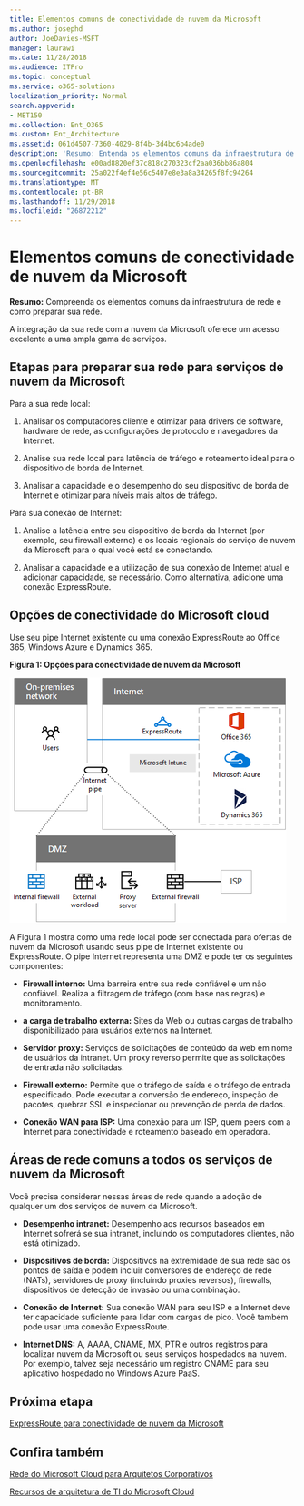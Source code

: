 ```yaml
---
title: Elementos comuns de conectividade de nuvem da Microsoft
ms.author: josephd
author: JoeDavies-MSFT
manager: laurawi
ms.date: 11/28/2018
ms.audience: ITPro
ms.topic: conceptual
ms.service: o365-solutions
localization_priority: Normal
search.appverid:
- MET150
ms.collection: Ent_O365
ms.custom: Ent_Architecture
ms.assetid: 061d4507-7360-4029-8f4b-3d4bc6b4ade0
description: 'Resumo: Entenda os elementos comuns da infraestrutura de rede e como preparar sua rede.'
ms.openlocfilehash: e00ad8820ef37c818c270323cf2aa036bb86a804
ms.sourcegitcommit: 25a022f4ef4e56c5407e8e3a8a34265f8fc94264
ms.translationtype: MT
ms.contentlocale: pt-BR
ms.lasthandoff: 11/29/2018
ms.locfileid: "26872212"
---
```

# <a name="common-elements-of-microsoft-cloud-connectivity"></a>Elementos comuns de conectividade de nuvem da Microsoft

 **Resumo:** Compreenda os elementos comuns da infraestrutura de rede e como preparar sua rede.
  
A integração da sua rede com a nuvem da Microsoft oferece um acesso excelente a uma ampla gama de serviços.
  
## <a name="steps-to-prepare-your-network-for-microsoft-cloud-services"></a>Etapas para preparar sua rede para serviços de nuvem da Microsoft
<a name="steps"> </a>

Para a sua rede local:
  
1. Analisar os computadores cliente e otimizar para drivers de software, hardware de rede, as configurações de protocolo e navegadores da Internet.
    
2. Analise sua rede local para latência de tráfego e roteamento ideal para o dispositivo de borda de Internet.
    
3. Analisar a capacidade e o desempenho do seu dispositivo de borda de Internet e otimizar para níveis mais altos de tráfego.
    
Para sua conexão de Internet:
  
1. Analise a latência entre seu dispositivo de borda da Internet (por exemplo, seu firewall externo) e os locais regionais do serviço de nuvem da Microsoft para o qual você está se conectando.
    
2. Analisar a capacidade e a utilização de sua conexão de Internet atual e adicionar capacidade, se necessário. Como alternativa, adicione uma conexão ExpressRoute.
    
## <a name="microsoft-cloud-connectivity-options"></a>Opções de conectividade do Microsoft cloud
<a name="steps"> </a>

Use seu pipe Internet existente ou uma conexão ExpressRoute ao Office 365, Windows Azure e Dynamics 365.
  
**Figura 1: Opções para conectividade de nuvem da Microsoft**

![Figura 1:  Opções para a conectividade de nuvem da Microsoft](media/Network-Poster/CommonElements.png)

  
A Figura 1 mostra como uma rede local pode ser conectada para ofertas de nuvem da Microsoft usando seus pipe de Internet existente ou ExpressRoute. O pipe Internet representa uma DMZ e pode ter os seguintes componentes:
  
- **Firewall interno:** Uma barreira entre sua rede confiável e um não confiável. Realiza a filtragem de tráfego (com base nas regras) e monitoramento.
    
- **a carga de trabalho externa:** Sites da Web ou outras cargas de trabalho disponibilizado para usuários externos na Internet.
    
- **Servidor proxy:** Serviços de solicitações de conteúdo da web em nome de usuários da intranet. Um proxy reverso permite que as solicitações de entrada não solicitadas.
    
- **Firewall externo:** Permite que o tráfego de saída e o tráfego de entrada especificado. Pode executar a conversão de endereço, inspeção de pacotes, quebrar SSL e inspecionar ou prevenção de perda de dados.
    
- **Conexão WAN para ISP:** Uma conexão para um ISP, quem peers com a Internet para conectividade e roteamento baseado em operadora.
    
## <a name="areas-of-networking-common-to-all-microsoft-cloud-services"></a>Áreas de rede comuns a todos os serviços de nuvem da Microsoft
<a name="steps"> </a>

Você precisa considerar nessas áreas de rede quando a adoção de qualquer um dos serviços de nuvem da Microsoft.
  
- **Desempenho intranet:** Desempenho aos recursos baseados em Internet sofrerá se sua intranet, incluindo os computadores clientes, não está otimizado.
    
- **Dispositivos de borda:** Dispositivos na extremidade de sua rede são os pontos de saída e podem incluir conversores de endereço de rede (NATs), servidores de proxy (incluindo proxies reversos), firewalls, dispositivos de detecção de invasão ou uma combinação.
    
- **Conexão de Internet:** Sua conexão WAN para seu ISP e a Internet deve ter capacidade suficiente para lidar com cargas de pico. Você também pode usar uma conexão ExpressRoute.
    
- **Internet DNS:** A, AAAA, CNAME, MX, PTR e outros registros para localizar nuvem da Microsoft ou seus serviços hospedados na nuvem. Por exemplo, talvez seja necessário um registro CNAME para seu aplicativo hospedado no Windows Azure PaaS.
    

## <a name="next-step"></a>Próxima etapa

[ExpressRoute para conectividade de nuvem da Microsoft](expressroute-for-microsoft-cloud-connectivity.md)

## <a name="see-also"></a>Confira também

<a name="steps"> </a>

[Rede do Microsoft Cloud para Arquitetos Corporativos](microsoft-cloud-networking-for-enterprise-architects.md)
  
[Recursos de arquitetura de TI do Microsoft Cloud](microsoft-cloud-it-architecture-resources.md)


